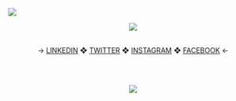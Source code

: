 <img src="https://komarev.com/ghpvc/?username=GrimScythe2001&color=258008">
<p align = "center">
<img src="https://user-images.githubusercontent.com/55135657/147878569-524b4c86-b5d0-4b4c-b01c-edd4e5e9c77a.gif">
<br>
<br>
<p align = "center">
→ <a href="https://www.linkedin.com/in/subhojitghimire/">LINKEDIN</a> ❖ <a href="https://twitter.com/SubhojitGhimire">TWITTER</a> ❖ <a href="https://www.instagram.com/subhojitghimire/">INSTAGRAM</a> ❖ <a href="https://www.facebook.com/SubhojitGhimire/">FACEBOOK</a> ←
</p>
<br>
<br>
<p align = "center">
<img src="https://github-readme-stats.vercel.app/api?username=ghimiresubhojit&show_icons=true&theme=dark">
</p>
